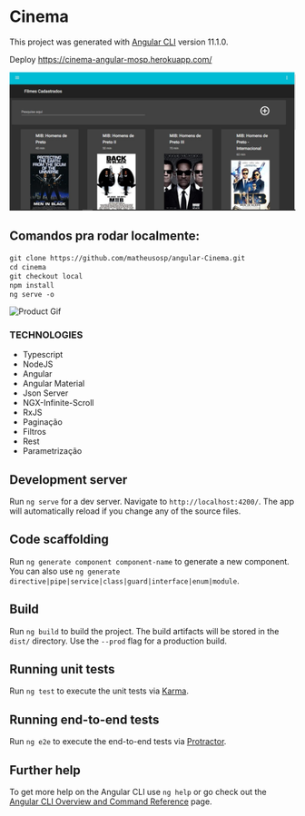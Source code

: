 # Cinema

This project was generated with [Angular CLI](https://github.com/angular/angular-cli) version 11.1.0.

Deploy
https://cinema-angular-mosp.herokuapp.com/

![Foo](https://raw.githubusercontent.com/matheusosp/angular-Cinema/main/Cinema%20management%20.jpg)


## Comandos pra rodar localmente:

```
git clone https://github.com/matheusosp/angular-Cinema.git
cd cinema
git checkout local
npm install
ng serve -o 

```
![Product Gif](https://media3.giphy.com/media/If1RjmmSHxT9yPI6rU/giphy.gif)

### TECHNOLOGIES
- Typescript
- NodeJS
- Angular 
- Angular Material
- Json Server
- NGX-Infinite-Scroll
- RxJS 
- Paginação 
- Filtros 
- Rest 
- Parametrização


## Development server

Run `ng serve` for a dev server. Navigate to `http://localhost:4200/`. The app will automatically reload if you change any of the source files.

## Code scaffolding

Run `ng generate component component-name` to generate a new component. You can also use `ng generate directive|pipe|service|class|guard|interface|enum|module`.

## Build

Run `ng build` to build the project. The build artifacts will be stored in the `dist/` directory. Use the `--prod` flag for a production build.

## Running unit tests

Run `ng test` to execute the unit tests via [Karma](https://karma-runner.github.io).

## Running end-to-end tests

Run `ng e2e` to execute the end-to-end tests via [Protractor](http://www.protractortest.org/).

## Further help

To get more help on the Angular CLI use `ng help` or go check out the [Angular CLI Overview and Command Reference](https://angular.io/cli) page.
